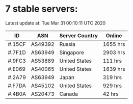 # 7 stable servers:

Latest update at: Tue Mar 31 00:10:11 UTC 2020

| ID | ASN | Server Country | Online |
| -- | --- | -------------- | ------ |
| #.15CF | AS49392 | Russia | 1655 hrs |
| #.7F1D | AS63949 | Singapore | 2903 hrs |
| #.9FC3 | AS53889 | United States | 111 hrs |
| #.E069 | AS40065 | United States | 1639 hrs |
| #.2A79 | AS63949 | Japan | 319 hrs |
| #.F7DA | AS45102 | United States | 929 hrs |
| #.4B0A | AS20473 | Canada | 42 hrs |

